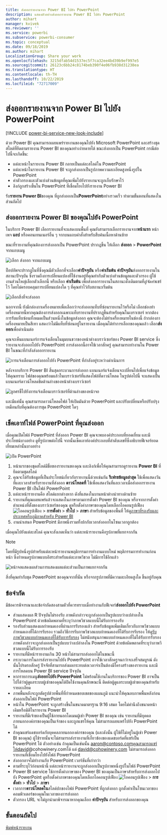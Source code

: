 ```yaml
---
title: ส่งออกรายงานจาก Power BI ไปยัง PowerPoint
description: แสดงตัวอย่างส่งออกรายงาน Power BI ไปยัง PowerPoint
author: mihart
manager: kvivek
ms.reviewer: ''
ms.service: powerbi
ms.subservice: powerbi-consumer
ms.topic: conceptual
ms.date: 09/18/2019
ms.author: mihart
LocalizationGroup: Share your work
ms.openlocfilehash: 3215dfab54d1537ec5f7ca32ee4bd39b9ef997e5
ms.sourcegitcommit: 26123c6bb24c8174beb390f4e06fb938d31238ea
ms.translationtype: HT
ms.contentlocale: th-TH
ms.lasthandoff: 10/22/2019
ms.locfileid: "72717009"
---
```

# <a name="export-reports-from-power-bi-to-powerpoint"></a>ส่งออกรายงานจาก Power BI ไปยัง PowerPoint

[!INCLUDE [power-bi-service-new-look-include](../includes/power-bi-service-new-look-include.md)]

ด้วย Power BI คุณสามารถเผยแพร่รายงานของคุณไปยัง Microsoft PowerPoint และสร้างชุดสไลด์ที่ยึดตามรายงาน Power BI ของคุณอย่างง่ายดายได้ ขณะส่งออกเป็น PowerPoint กรณีต่อไปนี้จะเกิดขึ้น:

* แต่ละหน้าในรายงาน Power BI กลายเป็นแต่ละสไลด์ใน PowerPoint
* แต่ละหน้าในรายงาน Power BI จะถูกส่งออกเป็นรูปภาพความละเอียดสูงหนึ่งรูปใน PowerPoint
* ค่าตัวกรองและตัวแบ่งส่วนข้อมูลที่คุณเพิ่มไปยังรายงานจะถูกเก็บรักษาไว้
* ลิงก์ถูกสร้างขึ้นใน PowerPoint ที่เชื่อมโยงไปยังรายงาน Power BI

รับ**รายงาน Power BI**ของคุณ ที่ถูกส่งออกเป็น**PowerPoint**อย่างรวดเร็ว ทำตามขั้นตอนที่แสดงในส่วนถัดไป

## <a name="export-your-power-bi-report-to-powerpoint"></a>ส่งออกรายงาน Power BI ของคุณไปยัง PowerPoint
ในบริการ Power BI เลือกรายงานที่จะแสดงบนพื้นที่ คุณยังสามารถเลือกรายงานจาก**หน้าแรก** หน้าเพจ **แอป** หรือคอนเทนเนอร์อื่น ๆ จากบนแถบคำสั่งสำหรับสืบค้นเนื้อหาด้านซ้าย

ขณะที่รายงานที่คุณต้องการส่งออกเป็น PowerPoint ปรากฏขึ้น ให้เลือก **ส่งออก** > **PowerPoint** จากแถบเมนู

![เลือก ส่งออก จากแถบเมนู](media/end-user-powerpoint/power-bi-export.png)

ป็อปอัพจะปรากฏในที่ซึ่งคุณมีตัวเลือกที่จะเลือก**ค่าปัจจุบัน** หรือ**ค่าเริ่มต้น** **ค่าปัจจุบัน**ส่งออกรายงานในสถานะปัจจุบัน ซึ่งรวมถึงการเปลี่ยนแปลงที่ใช้งานอยู่ที่คุณทำกับตัวแบ่งส่วนข้อมูลและตัวกรอง ผู้ใช้งานส่วนใหญ่เลือกตัวเลือกนี้ หรือเลือก **ค่าเริ่มต้น** เพื่อส่งออกรายงานในสถานะดั้งเดิมตามที่*ผู้จัดทำ*แชร์ไว้ โดยไม่ครอบคลุมการเปลี่ยนแปลงใด ๆ ที่คุณทำไว้กับสถานะเริ่มต้น

![เลือกสิ่งที่จะส่งออก](media/end-user-powerpoint/power-bi-current-values.png)
 
นอกจากนี้ ยังมีกล่องกาเครื่องหมายเพื่อเลือกว่าจะส่งออกแท็บที่ซ่อนรายงานไว้หรือไม่ เลือกช่องทำเครื่องหมายนี้หากคุณต้องการส่งออกเฉพาะแท็บรายงานที่ปรากฏขึ้นสำหรับคุณในเบราเซอร์ หากต้องการรับแท็บซ่อนทั้งหมดเป็นส่วนหนึ่งในข้อมูลส่งออก คุณจะต้องไม่ทำเครื่องหมายในช่องนี้ ถ้ากล่องกาเครื่องหมายเป็นสีเทา แสดงว่าไม่มีแท็บที่ซ่อนอยู่ในรายงาน เมื่อคุณได้ทำการเลือกของคุณแล้ว เลือก**ส่งออก**เพื่อดำเนินต่อ

คุณจะเห็นแบนเนอร์การแจ้งเตือนในมุมบนขวาของหน้าต่างเบราว์เซอร์ของ Power BI service ซึ่ง รายงานจะส่งออกไปยัง PowerPoint การส่งออกนี้อาจใช้เวลาสักครู่ คุณสามารถทำงานใน Power BI ในขณะที่กำลังส่งออกรายงาน

![การแจ้งเตือนการส่งออกไปยัง PowerPoint ที่กำลังอยู่ระหว่างดำเนินการ](media/end-user-powerpoint/power-bi-export-progress.png)

หลังจากบริการ Power BI สิ้นสุดกระบวนการส่งออก แบนเนอร์แจ้งเตือนจะเปลี่ยนไปเพื่อแจ้งข้อมูลให้คุณทราบ ไฟล์ของคุณพร้อมแล้วในเบราว์เซอร์ที่แสดงไฟล์ที่ดาวน์โหลด ในรูปต่อไปนี้ จะแสดงเป็นแบนเนอร์ดาวน์โหลดชิดด้านล่างของหน้าต่างเบราว์เซอร์

![ลูกศรชี้ไปยังการแจ้งเตือนเบราว์เซอร์ที่ด้านล่างของหน้าจอ](media/end-user-powerpoint/powerbi_to_powerpoint_4.png)

และมีแค่นั้น คุณสามารถดาวน์โหลดไฟล์ ให้เปิดมันด้วย PowerPoint และปรับเปลี่ยนหรือปรับปรุงเหมือนกับที่คุณต้องการชุด PowerPoint ใดๆ

## <a name="check-out-your-exported-powerpoint-file"></a>เช็คเอาท์ไฟล์ PowerPoint ที่คุณส่งออก
เมื่อคุณเปิดไฟล์ PowerPoint ที่ส่งออก Power BI คุณจะพบองค์ประกอบที่ยอดเยี่ยม และมีประโยชน์บางอย่าง ดูที่รูปภาพต่อไปนี้ จากนั้นเช็คเอาท์องค์ประกอบที่ลำดับเลขที่ซึ่งอธิบายฟีเจอร์ยอดเยี่ยมเหล่านั้นบางอย่าง

![เปิด PowerPoint](media/end-user-powerpoint/powerbi_to_powerpoint_5.png)

1. หน้าแรกของชุดสไลด์มีชื่อของรายงานของคุณ และลิงก์เพื่อให้คุณสามารถดูรายงาน  **Power BI** ที่ยึดตามชุดสไลด์
2. คุณจะได้รับข้อมูลที่เป็นประโยชน์เกี่ยวกับรายงานนี้ด้วยเช่นกัน **รีเฟรชข้อมูลล่าสุด** ใช้เพื่อแสดงวันที่และเวลาสำหรับรายงานที่ส่งออก **ดาวน์โหลดที่** ใช้เพื่อแสดงวันที่และเวลาเมื่อส่งออกรายงาน Power BI เป็นไฟล์ PowerPoint
3. แต่ละหน้ารายงานคือ สไลด์แยกต่างหาก ดังที่แสดงในบานหน้าต่างนำทางด้านซ้าย 
4. รายงานที่คุณเผยแพร่แล้วจะแสดงในภาษาตามการตั้งค่า Power BI ของคุณ หรือจากการตั้งค่าตำแหน่งที่ตั้งของเบราว์เซอร์ของคุณ ดูหรือตั้งค่าภาษาของคุณโดยเลือกไอคอนรูปเฟือง ![ไอคอนรูปเฟือง](media/end-user-powerpoint/power-bi-settings-icon.png) > **การตั้งค่า** > **ทั่วไป** > **ภาษา** สำหรับข้อมูลของพื้นที่ ให้ดู[ภาษาที่รองรับและประเทศหรือภูมิภาคสำหรับ Power BI](../supported-languages-countries-regions.md)
5. งานนำเสนอ PowerPoint มีภาพนิ่งรวมทั้งปกกับเวลาส่งออกในโซนเวลาถูกต้อง

เมื่อคุณไปยังแต่ละสไลด์ คุณจะสังเกตเห็นว่า แต่ละหน้ารายงานคือรูปภาพที่แยกจากกัน

>[!NOTE]
> โดยที่มีรูปหนึ่งรูปสำหรับแต่ละหน้ารายงานพฤติกรรมการทำงานแบบใหม่ พฤติกรรมการทำงานก่อนหน้า ซึ่งกำหนดรูปภาพแบบอิสระสำหรับแต่ละภาพวิชวล ไม่มีการใช้อีกแล้ว 
 

![หน้าจอแสดงผลส่วนการแสดงผลแต่ละส่วนเป็นภาพแยกจากกัน](media/end-user-powerpoint/powerbi_to_powerpoint_6.png)

สิ่งที่คุณทำกับชุด PowerPoint ของคุณจากที่นั่น หรือจากรูปภาพที่มีความละเอียดสูงใด ขึ้นอยู่กับคุณ

## <a name="limitations"></a>ข้อจำกัด
มีข้อควรพิจารณาและข้อจำกัดสองสามตัวที่ควรทราบเมื่อทำงานกับฟีเจอร์**ส่งออกไปยัง PowerPoint**

* ส่วนแสดงผล R ปัจจุบันไม่รองรับ ภาพดังกล่าวจะถูกส่งออกเป็นรูปแบบว่างเปล่าลงใน PowerPoint ด้วยข้อผิดพลาดที่ระบุว่าภาพวิชวลแบบนี้ไม่รับการรองรับ
* รองรับส่วนแสดงผลกำหนดเองที่ผ่านการรับรองแล้ว สำหรับข้อมูลเพิ่มเติมเกี่ยวกับภาพวิชวลแบบกำหนดเองที่ได้การรับรอง รวมถึงวิธีการรับภาพวิชวลแบบกำหนดเองที่ได้รับการรับรอง ให้ดู[รับภาพวิชวลแบบกำหนดเองที่ได้รับการรับรอง](../power-bi-custom-visuals-certified.md) ไม่สนับสนุนภาพแบบกำหนดเองที่ไม่ได้รับการรับรอง ภาพดังกล่าวจะถูกส่งออกเป็นรูปแบบว่างเปล่าลงใน PowerPoint ด้วยข้อผิดพลาดที่ระบุว่าภาพวิชวลแบบนี้ไม่รับการรองรับ
* รายงานที่มีหน้ารายงานเกิน 30 หน้าไม่สามารถส่งออกได้ในขณะนี้
* กระบวนการในการส่งรายงานไปยัง PowerPoint อาจใช้เวลาสักครูจนกว่าจะเสร็จสมบูรณ์ ดังนั้นโปรดรอสักครู่ ปัจจัยที่สามารถส่งผลกระทบต่อเวลาจำเป็นต้องมีโครงสร้างของรายงาน และมีการโหลดบน Power BI service ปัจจุบัน
* หากรายการเมนู**ส่งออกไปยัง PowerPoint** ไม่พร้อมใช้งานในบริการของ Power BI อาจเป็นไปได้ว่าผู้ดูแลระบบผู้เช่าของคุณได้ปิดใช้งานคุณลักษณะนี้ ติดต่อผู้ดูแลระบบผู้เช่าของคุณสำหรับรายละเอียด
* ภาพพื้นหลังจะถูกตัดรูปด้วยพื้นที่ที่กำหนดขอบเขตของแผนภูมิ แนะนำให้คุณลบภาพพื้นหลังก่อนส่งออกเป็นไฟล์ PowerPoint
* หน้าใน PowerPoint จะถูกสร้างขึ้นในขนาดมาตรฐาน 9:16 เสมอ โดยไม่คำนึงถึงขนาดหน้าเดิมหรือมิติในรายงาน Power BI
* รายงานที่มีเจ้าของเป็นผู้ใช้ภายนอกโดเมนผู้เช่า Power BI ของคุณ เช่น รายงานที่มีบุคคลภายนอกองค์กรของคุณเป็นเจ้าของ และถูกแชรให้คุณ ไม่สามารถเผยแพร่ไปยัง PowerPoint ได้
* ถ้าคุณแชร์แดชบอร์ดกับบุคคลภายนอกองค์กรของคุณ (และดังนั้น ผู้ใช้ที่ไม่อยู่ในผู้เช่า Power BI ของคุณ) ผู้ใช้รายนั้นจะไม่สามารถส่งรายงานที่เกี่ยวข้องของแดชบอร์ดที่แชร์เป็น PowerPoint ได้ ตัวอย่างเช่น ถ้าคุณเป็นเช่นนั้น aaron@contoso.comคุณสามารถแชร์ให้david@cohowinery.comได้ แต่ david@cohowinery.com ไม่สามารถส่งออกรายงานที่เชื่อมโยงไปยังไฟล์ PowerPoint
* ส่งออกอาจไม่ทำงานกับ PowerPoint เวอร์ชันที่เก่ากว่า
* ตามที่ระบุไว้ก่อนหน้านี้ แต่ละหน้ารายงานจะถูกส่งออกเป็นรูปภาพหนึ่งรูปในไฟล์ PowerPoint
* Power BI service ใช้การตั้งค่าภาษาของ Power BI ของคุณเป็นภาษาสำหรับการส่งออกไปยัง PowerPoint ดูหรือตั้งค่าภาษาของคุณโดยเลือกไอคอนรูปเฟือง ![ไอคอนรูปเฟือง](media/end-user-powerpoint/power-bi-settings-icon.png) > **การตั้งค่า** > **ทั่วไป** > **ภาษา**
* เวลาการ**ดาวน์โหลดใน**สไลด์ปกของไฟล์ PowerPoint ที่ถูกส่งออก ถูกตั้งค่าเป็นโซนเวลาของคอมพิวเตอร์ของคุณในเวลาของการส่งออก
* ตัวกรอง URL จะไม่ถูกนำมาพิจารณาหากคุณเลือก **ค่าปัจจุบัน** สำหรับการส่งออกของคุณ

## <a name="next-steps"></a>ขั้นตอนถัดไป
[พิมพ์หน้ารายงาน](end-user-print.md)
